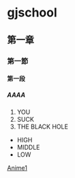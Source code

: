 # gjschool
## 第一章
### 第一節
#### 第一段
##### AAAA

1. YOU
2. SUCK
3. THE BLACK HOLE

* HIGH
* MIDDLE
* LOW

[Anime1](https://anime1.me/)
